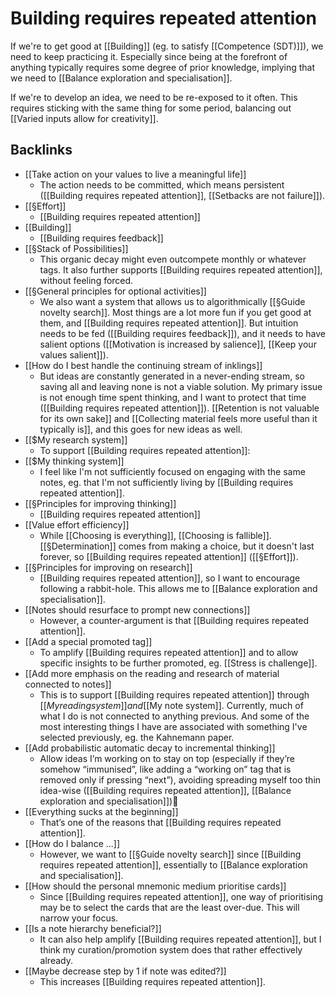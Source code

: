 # Building requires repeated attention
If we're to get good at [[Building]] (eg. to satisfy [[Competence (SDT)]]), we need to keep practicing it. Especially since being at the forefront of anything typically requires some degree of prior knowledge, implying that we need to [[Balance exploration and specialisation]].

If we're to develop an idea, we need to be re-exposed to it often. This requires sticking with the same thing for some period, balancing out [[Varied inputs allow for creativity]].

## Backlinks
* [[Take action on your values to live a meaningful life]]
	* The action needs to be committed, which means persistent ([[Building requires repeated attention]], [[Setbacks are not failure]]).
* [[§Effort]]
	* [[Building requires repeated attention]]
* [[Building]]
	* [[Building requires feedback]]
* [[§Stack of Possibilities]]
	* This organic decay might even outcompete monthly or whatever tags. It also further supports [[Building requires repeated attention]], without feeling forced.
* [[§General principles for optional activities]]
	* We also want a system that allows us to algorithmically [[§Guide novelty search]]. Most things are a lot more fun if you get good at them, and [[Building requires repeated attention]]. But intuition needs to be fed ([[Building requires feedback]]), and it needs to have salient options ([[Motivation is increased by salience]], [[Keep your values salient]]).
* [[How do I best handle the continuing stream of inklings]]
	* But ideas are constantly generated in a never-ending stream, so saving all and leaving none is not a viable solution. My primary issue is not enough time spent thinking, and I want to protect that time ([[Building requires repeated attention]]). [[Retention is not valuable for its own sake]] and [[Collecting material feels more useful than it typically is]], and this goes for new ideas as well.
* [[$My research system]]
	* To support [[Building requires repeated attention]]:
* [[$My thinking system]]
	* I feel like I'm not sufficiently focused on engaging with the same notes, eg. that I'm not sufficiently living by [[Building requires repeated attention]].
* [[§Principles for improving thinking]]
	* [[Building requires repeated attention]]
* [[Value effort efficiency]]
	* While [[Choosing is everything]], [[Choosing is fallible]]. [[§Determination]] comes from making a choice, but it doesn't last forever, so [[Building requires repeated attention]] ([[§Effort]]). 
* [[§Principles for improving on research]]
	* [[Building requires repeated attention]], so I want to encourage following a rabbit-hole. This allows me to [[Balance exploration and specialisation]].
* [[Notes should resurface to prompt new connections]]
	* However, a counter-argument is that [[Building requires repeated attention]].
* [[Add a special promoted tag]]
	* To amplify [[Building requires repeated attention]] and to allow specific insights to be further promoted, eg. [[Stress is challenge]].
* [[Add more emphasis on the reading and research of material connected to notes]]
	* This is to support [[Building requires repeated attention]] through [[$My reading system]] and [[$My note system]]. Currently, much of what I do is not connected to anything previous. And some of the most interesting things I have are associated with something I've selected previously, eg. the Kahnemann paper. 
* [[Add probabilistic automatic decay to incremental thinking]]
	* Allow ideas I’m working on to stay on top (especially if they’re somehow “immunised”, like adding a “working on” tag that is removed only if pressing “next”), avoiding spreading myself too thin idea-wise ([[Building requires repeated attention]], [[Balance exploration and specialisation]])
* [[Everything sucks at the beginning]]
	* That’s one of the reasons that [[Building requires repeated attention]].
* [[How do I balance ...]]
	* However, we want to [[§Guide novelty search]] since [[Building requires repeated attention]], essentially to [[Balance exploration and specialisation]].
* [[How should the personal mnemonic medium prioritise cards]]
	* Since [[Building requires repeated attention]], one way of prioritising may be to select the cards that are the least over-due. This will narrow your focus.
* [[Is a note hierarchy beneficial?]]
	* It can also help amplify [[Building requires repeated attention]], but I think my curation/promotion system does that rather effectively already.
* [[Maybe decrease step by 1 if note was edited?]]
	* This increases [[Building requires repeated attention]].

<!-- #Life -->

<!-- {BearID:9B4DA889-09DE-4155-9E0E-56D425EB6A24-15756-000013034294D593} -->
